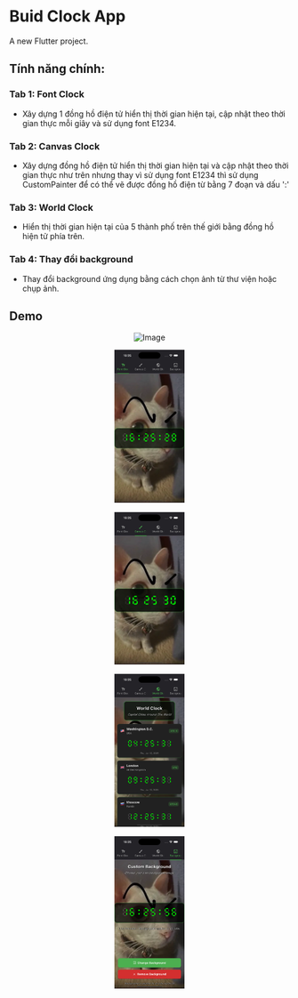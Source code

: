# Buid Clock App

A new Flutter project.

## Tính năng chính: 
### Tab 1: Font Clock
- Xây dựng 1 đồng hồ điện tử hiển thị thời gian hiện tại, cập nhật theo thời gian thực mỗi giây và sử dụng font E1234.
### Tab 2: Canvas Clock
- Xây dựng đồng hồ điện tử hiển thị thời gian hiện tại và cập nhật theo thời gian thực như trên nhưng thay vì sử dụng font E1234 thì sử dụng CustomPainter để có thể vẽ được đồng hồ điện từ bằng 7 đoạn và dấu ':'
### Tab 3: World Clock
- Hiển thị thời gian hiện tại của 5 thành phố trên thế giới bằng đồng hồ hiện tử phía trên.
### Tab 4: Thay đổi background
- Thay đổi background ứng dụng bằng cách chọn ảnh từ thư viện hoặc chụp ảnh.

## Demo
<p align="center">
  <img src="images/run.gif" style="width: 25%;" alt="Image">
</p>

<p align="center">
  <img src="images/E1234_font_clock.png" style="width: 25%;" alt="Image">
</p>

<p align="center">
  <img src="images/canvas_clock.png" style="width: 25%;" alt="Image">
</p>

<p align="center">
  <img src="images/world_clock.png" style="width: 25%;" alt="Image">
</p>

<p align="center">
  <img src="images/change_background.png" style="width: 25%;" alt="Image">
</p>
